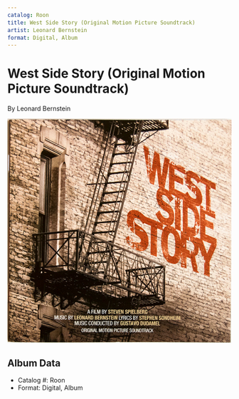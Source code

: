 ```yaml
---
catalog: Roon
title: West Side Story (Original Motion Picture Soundtrack)
artist: Leonard Bernstein
format: Digital, Album
---
```


# West Side Story (Original Motion Picture Soundtrack)

By Leonard Bernstein

![](../../assets/albumcovers/Leonard_Bernstein-West_Side_Story_Original_Motion_Picture_Soundtrack.png)

## Album Data

- Catalog #: Roon
- Format: Digital, Album

